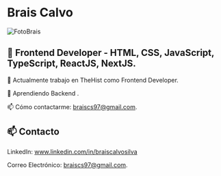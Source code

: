 # Brais Calvo

![FotoBrais](https://github.com/BraisCS/BraisCS/assets/118271471/357cc30b-5e05-4157-8e1d-01ce6974a492)


## 👋 Frontend Developer -  HTML, CSS, JavaScript, TypeScript, ReactJS, NextJS.
🔭 Actualmente trabajo en TheHist como Frontend Developer.

🌱 Aprendiendo Backend .

📫 Cómo contactarme: braiscs97@gmail.com.

## 📫 Contacto
LinkedIn: www.linkedin.com/in/braiscalvosilva

Correo Electrónico: braiscs97@gmail.com.
